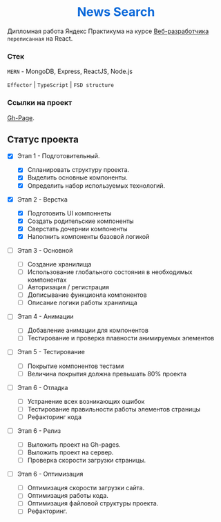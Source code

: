 <h1 align="center" style="color: #0969da";>News Search</h1>

Дипломная работа Яндекс Практикума на курсе [Веб-разработчика](https://practicum.yandex.ru/web/) `переписанная` на React.

### Стек

`MERN` - MongoDB, Express, ReactJS, Node.js

`Effector` | `TypeScript` | `FSD structure`

### Ссылки на проект

[Gh-Page](./).

## Статус проекта

-   [x] Этап 1 - Подготовительный.

    -   [x] Спланировать структуру проекта.
    -   [x] Выделить основные компоненты.
    -   [x] Определить набор используемых технологий.

-   [x] Этап 2 - Верстка

    -   [x] Подготовить UI компоннеты
    -   [x] Создать родительские компоненты
    -   [x] Сверстать дочернии компоненты
    -   [x] Наполнить компоненты базовой логикой

-   [ ] Этап 3 - Основной

    -   [ ] Создание хранилища
    -   [ ] Использование глобального состояния в необходимых компонентах
    -   [ ] Авторизация / регистрация
    -   [ ] Дописывание функционла компонентов
    -   [ ] Описание логики работы хранилища

-   [ ] Этап 4 - Анимации

    -   [ ] Добавление анимации для компонентов
    -   [ ] Тестирование и проверка плавности анимируемых элементов

-   [ ] Этап 5 - Тестирование

    -   [ ] Покрытие компонентов тестами
    -   [ ] Величина покрытия должна превышать 80% проекта

-   [ ] Этап 6 - Отладка

    -   [ ] Устранение всех возникающих ошибок
    -   [ ] Тестирование правильности работы элементов страницы
    -   [ ] Рефакторинг кода

-   [ ] Этап 6 - Релиз

    -   [ ] Выложить проект на Gh-pages.
    -   [ ] Выложить проект на сервер.
    -   [ ] Проверка скорости загрузки страницы.

-   [ ] Этап 6 - Оптимизация
    -   [ ] Оптимизация скорости загрузки сайта.
    -   [ ] Оптимизация работы кода.
    -   [ ] Оптимизация файловой структуры проекта.
    -   [ ] Рефакторинг.
